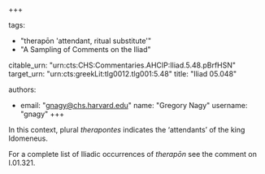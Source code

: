 +++

tags:
- "therapōn &#39;attendant, ritual substitute&#39;"
- "A Sampling of Comments on the Iliad"

citable_urn: "urn:cts:CHS:Commentaries.AHCIP:Iliad.5.48.pBrfHSN"
target_urn: "urn:cts:greekLit:tlg0012.tlg001:5.48"
title: "Iliad 05.048"

authors:
- email: "gnagy@chs.harvard.edu"
  name: "Gregory Nagy"
  username: "gnagy"
+++

<p>In this context, plural <em>therapontes</em> indicates the ‘attendants’ of the king Idomeneus.</p><p>For a complete list of Iliadic occurrences of <em>therapōn</em> see the comment on I.01.321.</p>